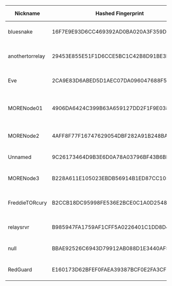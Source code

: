 | Nickname |  Hashed Fingerprint	| Or Addresses | Contact | Running | Flags | Last Seen | First Seen | Last Restarted | Advertised Bandwidth | Platform | Version | Version Status | Recommended Version | Verified hostnames | Exit policy |
|---|---|---|---|---|---|---|---|---|---|---|---|---|---|---|---|
|bluesnake | 16F7E9E93D6CC469392AD0BA020A3F359DF98345 | ["83.254.204.86:9001"] | 2338 0FB4 A110 5A2A 05F9  0A23 906A 8567 64B2 4D53 <lundberg AT nordu dot net> | true | Running, V2Dir, Valid | 2025-09-06 10:00:00 | 2025-09-06 06:00:00 | 2025-09-06 05:48:29 | 56320 | Tor 0.4.8.17 on Linux | 0.4.8.17 | recommended | true | ["c83-254-204-86.bredband.tele2.se"] | ["reject *:*"]|
|anothertorrelay | 29453E855E51F1D6CCE5BC1C42B8D91BE3BBB7DA | ["79.247.179.140:9001"] | N/A | true | Running, V2Dir, Valid | 2025-09-06 10:00:00 | 2025-09-06 03:00:00 | 2025-09-06 00:59:42 | 0 | Tor 0.4.8.17-dev on Linux | 0.4.8.17-dev | new in series | false | ["p4ff7b38c.dip0.t-ipconnect.de"] | ["reject *:*"]|
|Eve | 2CA9E83D6ABED5D1AEC07DA096047688F5EBCDEB | ["101.176.130.186:9001"] | Dave 73r48y73@gmail.com | true | Running, V2Dir, Valid | 2025-09-06 10:00:00 | 2025-09-06 04:00:00 | 2025-09-06 03:32:01 | 0 | Tor 0.4.8.10 on Linux | 0.4.8.10 | recommended | true | N/A | ["reject *:*"]|
|MORENode01 | 4906DA6424C399B63A659127DD2F1F9E03896568 | ["167.172.247.67:9001"] | admin@more.network | true | Running, V2Dir, Valid | 2025-09-06 10:00:00 | 2025-09-06 01:00:00 | 2025-09-06 00:27:26 | 0 | Tor 0.4.9.2-alpha-dev on Linux | 0.4.9.2-alpha-dev | experimental | false | N/A | ["reject *:*"]|
|MORENode2 | 4AFF8F77F16747629054DBF282A91B248BA9435E | ["134.209.18.16:9001"] | admin@more.network | true | Running, V2Dir, Valid | 2025-09-06 10:00:00 | 2025-09-06 04:00:00 | 2025-09-06 03:40:45 | 0 | Tor 0.4.8.12 on Linux | 0.4.8.12 | recommended | true | N/A | ["reject *:*"]|
|Unnamed | 9C26173464D9B3E6D0A78A03796BF43B6BBF36B2 | ["23.138.36.38:9001","[2602:f687:1:1:dcdb:abff:fe3f:f90a]:9001"] | N/A | true | Running, V2Dir, Valid | 2025-09-06 10:00:00 | 2025-09-06 05:00:00 | 2025-09-06 04:39:18 | 0 | Tor 0.4.8.17 on Linux | 0.4.8.17 | recommended | true | ["tor.1209k.com"] | ["reject *:*"]|
|MORENode3 | B228A611E105023EBDB56914B1ED87CC105C3E1E | ["170.64.193.20:9001"] | admin@more.network | true | Running, V2Dir, Valid | 2025-09-06 10:00:00 | 2025-09-06 05:00:00 | 2025-09-06 04:28:46 | 0 | Tor 0.4.8.12 on Linux | 0.4.8.12 | recommended | true | N/A | ["reject *:*"]|
|FreddieTORcury | B2CCB18DC95998FE536E2BCE0C1A0D254874702C | ["174.91.123.41:9001"] | Don't Be So Fuckin' Nosey! | true | Running, V2Dir, Valid | 2025-09-06 10:00:00 | 2025-09-06 02:00:00 | 2025-09-06 01:05:26 | 0 | Tor 0.4.8.15 on Linux | 0.4.8.15 | recommended | true | ["bras-base-clwdon2201w-grc-47-174-91-123-41.dsl.bell.ca"] | ["reject *:*"]|
|relaysrvr | B985947FA1759AF1CFF5A0226401C1DD8D4257BB | ["181.215.45.194:9001","[2a0e:b107:1ef0:0:181:215:45:194]:9001"] | turquissimo@hotmail.com | true | Running, V2Dir, Valid | 2025-09-06 10:00:00 | 2025-09-06 02:00:00 | 2025-09-06 00:53:51 | 0 | Tor 0.4.8.17 on Linux | 0.4.8.17 | recommended | true | N/A | ["reject *:*"]|
|null | BBAE92526C6943D79912AB088D1E3440AF558DC2 | ["85.120.81.7:443","[2001:678:6d4:6530::83]:443"] | 0xa1@mailbox.org | true | Running, V2Dir, Valid | 2025-09-06 10:00:00 | 2025-09-06 10:00:00 | 2025-09-06 09:42:27 | 0 | Tor 0.4.8.17 on Linux | 0.4.8.17 | recommended | true | N/A | ["reject *:*"]|
|RedGuard | E160173D62BFEF0FAEA39387BCF0E2FA3CFBD98A | ["88.99.27.141:9001","[2a01:4f8:10a:3e8::2]:9001"] | mail: tor@redflag.ps \\| web: https://redflag.ps/tor | true | Running, V2Dir, Valid | 2025-09-06 10:00:00 | 2025-09-06 06:00:00 | 2025-09-06 05:01:26 | 0 | Tor 0.4.8.17 on Linux | 0.4.8.17 | recommended | true | ["redflag.ps"] | ["reject *:*"]|
